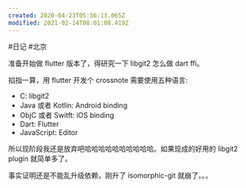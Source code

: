 ```yaml
---
created: 2020-04-23T05:56:13.065Z
modified: 2021-02-14T08:01:08.419Z
---
```

#日记 #北京

<!-- @timer "date":"Thu Apr 23 2020 13:56:32 GMT+0800 (China Standard Time)" -->
准备开始做 flutter 版本了，得研究一下 libgit2 怎么做 dart ffi。  
<!-- @timer "date":"Thu Apr 23 2020 19:14:31 GMT+0800 (China Standard Time)" -->
掐指一算，用 flutter 开发个 crossnote 需要使用五种语言:

* C: libgit2 
* Java 或者 Kotlin: Android binding
* ObjC 或者 Switft: iOS binding
* Dart: Flutter
* JavaScript: Editor

所以现阶段我还是放弃吧哈哈哈哈哈哈哈哈哈哈。如果现成的好用的 libgit2 plugin 就简单多了。  

<!-- @timer "date":"Thu Apr 23 2020 22:21:21 GMT+0800 (China Standard Time)" -->
事实证明还是不能乱升级依赖，刚升了 isomorphic-git 就崩了。。。
